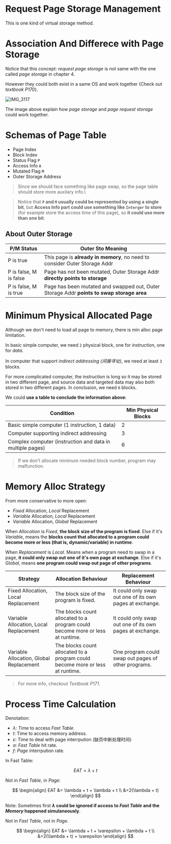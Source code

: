# Request Page Storage Management

This is one kind of virtual storage method.

# Association And Differece with Page Storage

Notice that this concept: _request page storage_ is not same with the one called _page storage_ in chapter 4.

However they could both exist in a same OS and work together (Check out _textbook P170_).

![IMG_3117](https://github.com/Oya-Learning-Notes/OS-Learning-Note/assets/61616918/bca524a3-c2bc-451c-9bf2-c0ec31c9edcd)


The image above explain how _page storage_ and _page request storage_ could work together.

# Schemas of Page Table

- Page Index
- Block Index
- Status Flag `P`
- Access Info `A`
- Mutated Flag `M`
- Outer Storage Address

> Since we should face something like page swap, so the page table should store more auxilary info.\

> Notice that **`P` and `M` usually could be represented by using a single bit**, but **Access Info part could use something like `Interger` to store** (for example store the access time of this page), so **it could use more than one bit**.

## About Outer Storage

| P/M Status        | Outer Sto Meaning                                  |
|-------------------|----------------------------------------------------|
| P is true         | This page is **already in memory**, no need to consider Outer Storage Addr |
| P is false, M is false | Page has not been mutated, Outer Storage Addr **directly points to storage** |
| P is false, M is true  | Page has been mutated and swapped out, Outer Storage Addr **points to swap storage area** |


# Minimum Physical Allocated Page

Although we don't need to load all page to memory, there is min alloc page limitation.

In basic simple computer, we need `2` physical block, one for _instruction_, one for _data_.

In computer that support _indirect addressing (间接寻址)_, we need at least `3` blocks. 

For more complicated computer, the instruction is long so it may be stored in two different page, and source data and targeted data may also both stored in two different pages. In conclusion, we need `6` blocks.

We could **use a table to conclude the information above**:

| Condition                                             | Min Physical Blocks |
|-------------------------------------------------------|---------------------|
| Basic simple computer (1 instruction, 1 data)         | 2                   |
| Computer supporting indirect addressing               | 3                   |
| Complex computer (instruction and data in multiple pages) | 6                   |


> If we don't allocate minimum needed block number, program may malfunction.

# Memory Alloc Strategy

From more conservative to more open:

- _Fixed_ Allocation, _Local_ Replacement
- _Variable_ Allocation, _Local_ Replacement
- _Variable_ Allocation, _Global_ Replacement

When _Allocation_ is _Fixed_, __the block size of the program is fixed__. Else if it's _Variable_, means the __blocks count that allocated to a program could become more or less (that is, dynamic/variable) in runtime__.

When _Replacement_ is _Local_. Means when a program need to swap in a page, __it could only swap out one of it's own page at exchange__. Else if it's _Global_, means __one program could swap out page of other programs__.

| Strategy                              | Allocation Behaviour                                                         | Replacement Behaviour                                       |
|---------------------------------------|-----------------------------------------------------------------------------|------------------------------------------------------------|
| Fixed Allocation, Local Replacement   | The block size of the program is fixed.                                      | It could only swap out one of its own pages at exchange.    |
| Variable Allocation, Local Replacement| The blocks count allocated to a program could become more or less at runtime.| It could only swap out one of its own pages at exchange.    |
| Variable Allocation, Global Replacement| The blocks count allocated to a program could become more or less at runtime.| One program could swap out pages of other programs.         |


> For more info, checkout _Textbook P171_.

# Process Time Calculation

Denotation:

- $\lambda$: Time to access _Fast Table_.
- $t$: Time to access memory address.
- $\varepsilon$: Time to deal with page interrpution (缺页中断处理时间)
- $a$: _Fast Table_ hit rate.
- $f$: _Page_ interrpution rate.

In Fast Table:

$$
EAT = \lambda + t 
$$

Not in _Fast Table_, in _Page_:

$$
\begin{align}
EAT &= \lambda + t + \lambda + t \\
    &=2(\lambda + t)
\end{align}
$$

Note: Sometimes first __$\lambda$ could be ignored if access to _Fast Table_ and the _Memory_ happened simulaneously__.

Not in _Fast Table_, not in _Page_.

$$
\begin{align}
EAT &= \lambda + t + \varepsilon  + \lambda + t \\
    &=2(\lambda + t) + \varepsilon
\end{align}
$$